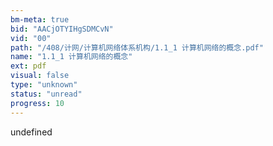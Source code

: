 ```yaml
---
bm-meta: true
bid: "AACjOTYIHgSDMCvN"
vid: "00"
path: "/408/计网/计算机网络体系机构/1.1_1 计算机网络的概念.pdf"
name: "1.1_1 计算机网络的概念"
ext: pdf
visual: false
type: "unknown"
status: "unread"
progress: 10
---
```

undefined